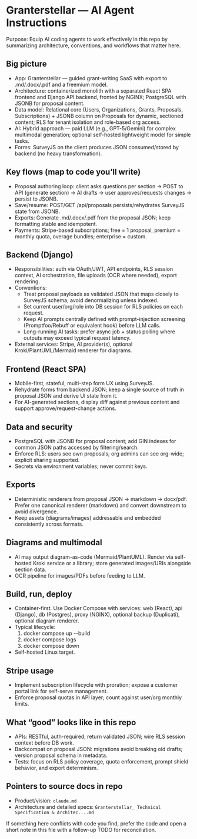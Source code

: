 # Granterstellar — AI Agent Instructions

Purpose: Equip AI coding agents to work effectively in this repo by summarizing architecture, conventions, and workflows that matter here.

## Big picture
- App: Granterstellar — guided grant-writing SaaS with export to .md/.docx/.pdf and a freemium model.
- Architecture: containerized monolith with a separated React SPA frontend and Django API backend, fronted by NGINX; PostgreSQL with JSONB for proposal content.
- Data model: Relational core (Users, Organizations, Grants, Proposals, Subscriptions) + JSONB column on Proposals for dynamic, sectioned content; RLS for tenant isolation and role-based org access.
- AI: Hybrid approach — paid LLM (e.g., GPT-5/Gemini) for complex multimodal generation; optional self-hosted lightweight model for simple tasks.
- Forms: SurveyJS on the client produces JSON consumed/stored by backend (no heavy transformation).

## Key flows (map to code you’ll write)
- Proposal authoring loop: client asks questions per section → POST to API (generate section) → AI drafts → user approves/requests changes → persist to JSONB.
- Save/resume: POST/GET /api/proposals persists/rehydrates SurveyJS state from JSONB.
- Exports: Generate .md/.docx/.pdf from the proposal JSON; keep formatting stable and idempotent.
- Payments: Stripe-based subscriptions; free = 1 proposal, premium = monthly quota, overage bundles; enterprise = custom.

## Backend (Django)
- Responsibilities: auth via OAuth/JWT, API endpoints, RLS session context, AI orchestration, file uploads (OCR where needed), export rendering.
- Conventions:
  - Treat proposal payloads as validated JSON that maps closely to SurveyJS schema; avoid denormalizing unless indexed.
  - Set current user/org/role into DB session for RLS policies on each request.
  - Keep AI prompts centrally defined with prompt-injection screening (Promptfoo/Rebuff or equivalent hook) before LLM calls.
  - Long-running AI tasks: prefer async job + status polling where outputs may exceed typical request latency.
- External services: Stripe, AI provider(s), optional Kroki/PlantUML/Mermaid renderer for diagrams.

## Frontend (React SPA)
- Mobile-first, stateful, multi-step form UX using SurveyJS.
- Rehydrate forms from backend JSON; keep a single source of truth in proposal JSON and derive UI state from it.
- For AI-generated sections, display diff against previous content and support approve/request-change actions.

## Data and security
- PostgreSQL with JSONB for proposal content; add GIN indexes for common JSON paths accessed by filtering/search.
- Enforce RLS: users see own proposals; org admins can see org-wide; explicit sharing supported.
- Secrets via environment variables; never commit keys.

## Exports
- Deterministic renderers from proposal JSON → markdown → docx/pdf. Prefer one canonical renderer (markdown) and convert downstream to avoid divergence.
- Keep assets (diagrams/images) addressable and embedded consistently across formats.

## Diagrams and multimodal
- AI may output diagram-as-code (Mermaid/PlantUML). Render via self-hosted Kroki service or a library; store generated images/URIs alongside section data.
- OCR pipeline for images/PDFs before feeding to LLM.

## Build, run, deploy
- Container-first. Use Docker Compose with services: web (React), api (Django), db (Postgres), proxy (NGINX), optional backup (Duplicati), optional diagram renderer.
- Typical lifecycle:
  1) docker compose up --build
  2) docker compose logs <service>
  3) docker compose down
- Self-hosted Linux target.

## Stripe usage
- Implement subscription lifecycle with proration; expose a customer portal link for self-serve management.
- Enforce proposal quotas in API layer; count against user/org monthly limits.

## What “good” looks like in this repo
- APIs: RESTful, auth-required, return validated JSON; wire RLS session context before DB work.
- Backcompat on proposal JSON: migrations avoid breaking old drafts; version proposal schema in metadata.
- Tests: focus on RLS policy coverage, quota enforcement, prompt shield behavior, and export determinism.

## Pointers to source docs in repo
- Product/vision: `claude.md`
- Architecture and detailed specs: `Granterstellar_ Technical Specification & Architec....md`

If something here conflicts with code you find, prefer the code and open a short note in this file with a follow-up TODO for reconciliation.
